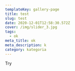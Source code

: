 ```yaml
---
templateKey: gallery-page
title: test
slug: test
date: 2020-12-01T12:58:30.572Z
cover: /img/slider_3.jpg
tags:
  - ok
meta_title: ok
meta_description: k
category: kategoria
---
```

Try
